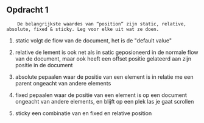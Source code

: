 ## Opdracht 1
        De belangrijkste waardes van “position” zijn static, relative, absolute, fixed & sticky. Leg voor elke uit wat ze doen.
    

1. static
        volgt de flow van de document, het is de "default value"

2. relative
        de lement is ook net als in satic geposioneerd in de normale flow van de document, maar ook heeft een offset positie gelateerd aan zijn positie in de document


3. absolute
        pepaalen waar de positie van een element is in relatie me een parent ongeacht van andere elements

4. fixed
        pepaalen waar de positie van een element is op een document ongeacht van andere elements, en blijft op een plek las je gaat scrollen

5. sticky
        een combinatie van en fixed en relative position
